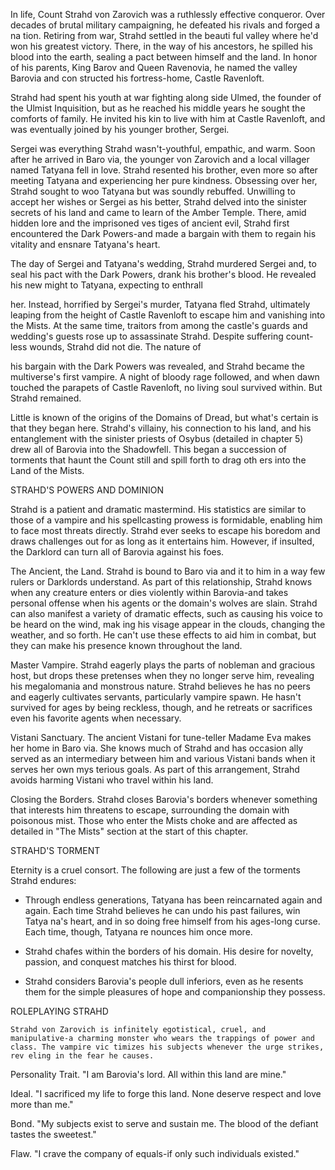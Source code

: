 In life, Count Strahd von Zarovich was a ruthlessly effective conqueror. Over decades of brutal military campaigning, he defeated his rivals and forged a na­ tion. Retiring from war, Strahd settled in the beauti­ ful valley where he'd won his greatest victory. There, in the way of his ancestors, he spilled his blood into the earth, sealing a pact between himself and the land. In honor of his parents, King Barov and Queen Ravenovia, he named the valley Barovia and con­ structed his fortress-home, Castle Ravenloft.

Strahd had spent his youth at war fighting along­ side Ulmed, the founder of the Ulmist Inquisition, but as he reached his middle years he sought the comforts of family. He invited his kin to live with him at Castle Ravenloft, and was eventually joined by his younger brother, Sergei.

Sergei was everything Strahd wasn't-youthful, empathic, and warm. Soon after he arrived in Baro­ via, the younger von Zarovich and a local villager named Tatyana fell in love. Strahd resented his brother, even more so after meeting Tatyana and experiencing her pure kindness. Obsessing over her, Strahd sought to woo Tatyana but was soundly rebuffed. Unwilling to accept her wishes or Sergei as his better, Strahd delved into the sinister secrets of his land and came to learn of the Amber Temple. There, amid hidden lore and the imprisoned ves­ tiges of ancient evil, Strahd first encountered the Dark Powers-and made a bargain with them to regain his vitality and ensnare Tatyana's heart.

The day of Sergei and Tatyana's wedding, Strahd murdered Sergei and, to seal his pact with the Dark Powers, drank his brother's blood. He revealed  
his new might to Tatyana, expecting to enthrall

her. Instead, horrified by Sergei's murder, Tatyana fled Strahd, ultimately leaping from the height of Castle Ravenloft to escape him and vanishing into the Mists. At the same time, traitors from among the castle's guards and wedding's guests rose up to assassinate Strahd. Despite suffering count- less wounds, Strahd did not die. The nature of

his bargain with the Dark Powers was revealed, and Strahd became the multiverse's first vampire. A night of bloody rage followed, and when dawn touched the parapets of Castle Ravenloft, no living soul survived within. But Strahd remained.

Little is known of the origins of the Domains of Dread, but what's certain is that they began here. Strahd's villainy, his connection to his land, and his entanglement with the sinister priests of Osybus (detailed in chapter 5) drew all of Barovia into the Shadowfell. This began a succession of torments that haunt the Count still and spill forth to drag oth­ ers into the Land of the Mists.

STRAHD'S POWERS AND DOMINION

Strahd is a patient and dramatic mastermind. His statistics are similar to those of a vampire and his spellcasting prowess is formidable, enabling him  
to face most threats directly. Strahd ever seeks to escape his boredom and draws challenges out for as long as it entertains him. However, if insulted, the Darklord can turn all of Barovia against his foes.

The Ancient, the Land. Strahd is bound to Baro­ via and it to him in a way few rulers or Darklords understand. As part of this relationship, Strahd knows when any creature enters or dies violently within Barovia-and takes personal offense when his agents or the domain's wolves are slain. Strahd can also manifest a variety of dramatic effects, such as causing his voice to be heard on the wind, mak­ ing his visage appear in the clouds, changing the weather, and so forth. He can't use these effects to aid him in combat, but they can make his presence known throughout the land.

Master Vampire. Strahd eagerly plays the parts of nobleman and gracious host, but drops these pretenses when they no longer serve him, revealing his megalomania and monstrous nature. Strahd believes he has no peers and eagerly cultivates servants, particularly vampire spawn. He hasn't survived for ages by being reckless, though, and he retreats or sacrifices even his favorite agents when necessary.

Vistani Sanctuary. The ancient Vistani for­ tune-teller Madame Eva makes her home in Baro­ via. She knows much of Strahd and has occasion­ ally served as an intermediary between him and various Vistani bands when it serves her own mys­ terious goals. As part of this arrangement, Strahd avoids harming Vistani who travel within his land.

Closing the Borders. Strahd closes Barovia's borders whenever something that interests him threatens to escape, surrounding the domain with poisonous mist. Those who enter the Mists choke and are affected as detailed in "The Mists" section at the start of this chapter.

STRAHD'S TORMENT

Eternity is a cruel consort. The following are just a few of the torments Strahd endures:

-   Through endless generations, Tatyana has been reincarnated again and again. Each time Strahd believes he can undo his past failures, win Tatya­ na's heart, and in so doing free himself from his ages-long curse. Each time, though, Tatyana re­ nounces him once more.
    
-   Strahd chafes within the borders of his domain. His desire for novelty, passion, and conquest matches his thirst for blood.
    
-   Strahd considers Barovia's people dull inferiors, even as he resents them for the simple pleasures of hope and companionship they possess.

 ROLEPLAYING STRAHD
    
    Strahd von Zarovich is infinitely egotistical, cruel, and manipulative-a charming monster who wears the trappings of power and class. The vampire vic­ timizes his subjects whenever the urge strikes, rev­ eling in the fear he causes.

Personality Trait. "I am Barovia's lord. All within this land are mine."

Ideal. "I sacrificed my life to forge this land. None deserve respect and love more than me."

Bond. "My subjects exist to serve and sustain me. The blood of the defiant tastes the sweetest."

Flaw. "I crave the company of equals-if only such individuals existed."